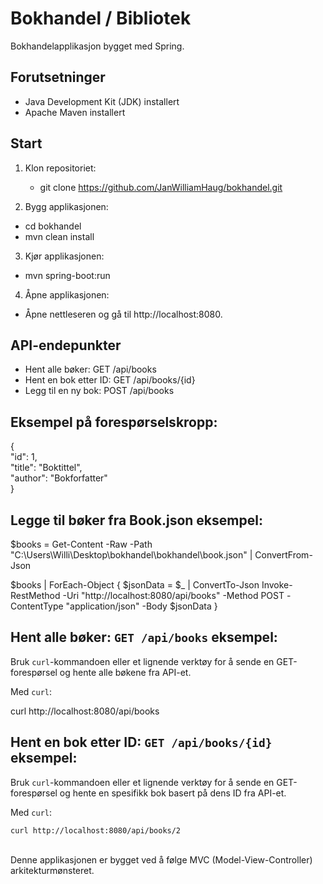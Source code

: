 # Bokhandel / Bibliotek

Bokhandelapplikasjon bygget med Spring.

## Forutsetninger

- Java Development Kit (JDK) installert
- Apache Maven installert

## Start

1. Klon repositoriet:

   - git clone https://github.com/JanWilliamHaug/bokhandel.git

2. Bygg applikasjonen:

 - cd bokhandel <br> 
 - mvn clean install

3. Kjør applikasjonen:

 - mvn spring-boot:run


4. Åpne applikasjonen:

- Åpne nettleseren og gå til http://localhost:8080.

## API-endepunkter
- Hent alle bøker: GET /api/books <br> 
- Hent en bok etter ID: GET /api/books/{id} <br> 
- Legg til en ny bok: POST /api/books <br> 


## Eksempel på forespørselskropp: <br> 
{<br> 
  "id": 1, <br> 
  "title": "Boktittel", <br> 
  "author": "Bokforfatter" <br> 
}

## Legge til bøker fra Book.json eksempel:
$books = Get-Content -Raw -Path "C:\Users\Willi\Desktop\bokhandel\bokhandel\book.json" | ConvertFrom-Json

$books | ForEach-Object {
    $jsonData = $_ | ConvertTo-Json
    Invoke-RestMethod -Uri "http://localhost:8080/api/books" -Method POST -ContentType "application/json" -Body $jsonData
}

## Hent alle bøker: `GET /api/books` eksempel:

   Bruk `curl`-kommandoen eller et lignende verktøy for å sende en GET-forespørsel og hente alle bøkene fra API-et.

   Med `curl`:

   curl http://localhost:8080/api/books

## Hent en bok etter ID: `GET /api/books/{id}` eksempel:

   Bruk `curl`-kommandoen eller et lignende verktøy for å sende en GET-forespørsel og hente en spesifikk bok basert på dens ID fra API-et.

   Med `curl`:

    curl http://localhost:8080/api/books/2 

<br> 
Denne applikasjonen er bygget ved å følge MVC (Model-View-Controller) arkitekturmønsteret.

